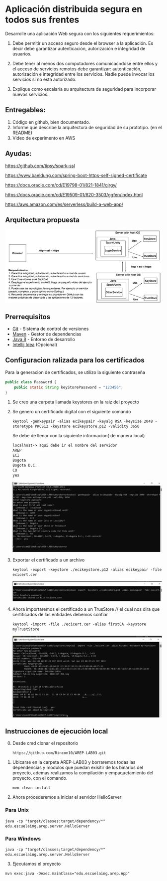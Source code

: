 # Aplicación distribuida segura en todos sus frentes


Desarrolle una aplicación Web segura con los siguientes requerimientos:

1. Debe permitir un acceso seguro desde el browser a la aplicación. Es decir debe garantizar autenticación, autorización e integridad de usuarios.
2. Debe tener al menos dos computadores comunicacndose entre ellos y el acceso de servicios remotos debe garantizar: autenticación, autorización e integridad entre los servicios. Nadie puede invocar los servicios si no está autorizado.

3. Explique como escalaría su arquitectura de seguridad para incorporar nuevos servicios.

## Entregables:

1. Código en github, bien documentado.
2. Informe que describe la arquitectura de seguridad de su prototipo. (en el README)
3. Video de experimento en AWS


## Ayudas:

https://github.com/tipsy/spark-ssl

https://www.baeldung.com/spring-boot-https-self-signed-certificate

https://docs.oracle.com/cd/E19798-01/821-1841/gjrgy/

https://docs.oracle.com/cd/E19509-01/820-3503/ggfen/index.html

https://aws.amazon.com/es/serverless/build-a-web-app/


## Arquitectura propuesta

<img src="./resources/images/01-Arquitectura.jpg" />


## **Prerrequisitos**

-   [Git](https://git-scm.com/downloads) - Sistema de control de versiones
-   [Maven](https://maven.apache.org/download.cgi) - Gestor de dependencias
-   [Java 8](https://www.java.com/download/ie_manual.jsp) - Entorno de desarrollo
-   [Intellij Idea](https://www.jetbrains.com/es-es/idea/download/) (Opcional)

## Configuracion ralizada para los certificados


Para la generacion de certificados, se utilizo la siguiente contraseña
```java
public class Password {
    public static String keyStorePassword = "123456";
}
```

1. Se creo una carpeta llamada keystores en la raiz del proyecto
2. Se genero un certificado digital con el siguiente comando

    ```
    keytool -genkeypair -alias ecikeypair -keyalg RSA -keysize 2048 -storetype PKCS12 -keystore ecikeystore.p12 -validity 3650
    ```
   Se debe de llenar con la siguiente informacion( de manera local)
   ```
   localhost-> aqui debe ir el nombre del servidor
   AREP
   ECI
   Bogota
   Bogota D.C.
   CO
   yes
   ```
   
   <img src="./resources/images/02-KeyStore-Config.jpg" alt="02-KeyStore-Config.jpg" />

3. Exportar el certificado a un archivo
    ```
    keytool -export -keystore ./ecikeystore.p12 -alias ecikeypair -file ecicert.cer
    ```
    <img src="./resources/images/03-Exporting-keystore.jpg" alt="03-Exporting-keystore.jpg" />

4. Ahora importaremos el certificado a un TrusStore // el cual nos dira que certificados de las entidades debemos confiar
  
    ```
    keytool -import -file ./ecicert.cer -alias firstCA -keystore myTrustStore
    ```
    <img src="./resources/images/04-Importing-keystore.jpg" alt="04-Importing-keystore.jpg" />
    
## **Instrucciones de ejecución local**

0. Desde cmd clonar el repositorio

    ```git
    https://github.com/Rincon10/AREP-LAB03.git
    ```

1. Ubicarse en la carpeta AREP-LAB03 y borraremos todas las dependencias y modulos que puedan exisitir de los binarios del proyecto, ademas realizamos la compilación y empaquetamiento del proyecto, con el comando.
    ```
    mvn clean install
    ```

2. Ahora procederemos a iniciar el servidor HelloServer

### Para Unix
```
java -cp "target/classes:target/dependency/*" edu.escuelaing.arep.server.HelloServer
```
### Para Windows
```
java -cp "target/classes;target/dependency/*" edu.escuelaing.arep.server.HelloServer
```

3. Ejecutamos el proyecto
```maven
mvn exec:java -Dexec.mainClass="edu.escuelaing.arep.App"
```